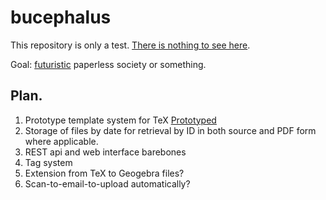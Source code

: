 # bucephalus

This repository is only a test. [There is nothing to see here](https://www.youtube.com/watch?v=V2MIvUx9uiQ).

Goal: [futuristic](https://abstrusegoose.com/440) paperless society or something.

## Plan.
1. Prototype template system for TeX [Prototyped](horsepee/)
2. Storage of files by date for retrieval by ID in both source and PDF form where applicable.
3. REST api and web interface barebones
4. Tag system
5. Extension from TeX to Geogebra files?
6. Scan-to-email-to-upload automatically?
